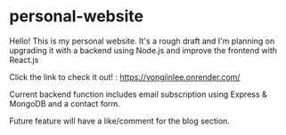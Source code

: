 # personal-website
Hello! This is my personal website. It's a rough draft and I'm planning on upgrading it with a backend using Node.js and improve the frontend with React.js

Click the link to check it out! : https://yongjinlee.onrender.com/

Current backend function includes email subscription using Express & MongoDB and a contact form. 

Future feature will have a like/comment for the blog section.
